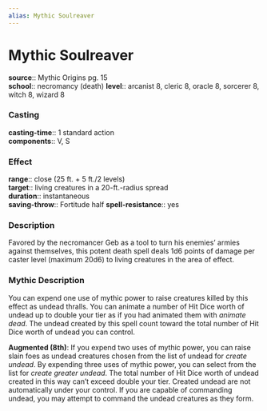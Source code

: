 ```yaml
---
alias: Mythic Soulreaver
---
```


# Mythic Soulreaver

**source**:: Mythic Origins pg. 15  
**school**:: necromancy (death)
**level**:: arcanist 8, cleric 8, oracle 8, sorcerer 8, witch 8, wizard 8

### Casting 

**casting-time**:: 1 standard action  
**components**:: V, S

### Effect 

**range**:: close (25 ft. + 5 ft./2 levels)  
**target**:: living creatures in a 20-ft.-radius spread  
**duration**:: instantaneous  
**saving-throw**:: Fortitude half
**spell-resistance**:: yes

### Description 

Favored by the necromancer Geb as a tool to turn his enemies’ armies against themselves, this potent death spell deals 1d6 points of damage per caster level (maximum 20d6) to living creatures in the area of effect.

### Mythic Description

You can expend one use of mythic power to raise creatures killed by this effect as undead thralls. You can animate a number of Hit Dice worth of undead up to double your tier as if you had animated them with *animate dead*. The undead created by this spell count toward the total number of Hit Dice worth of undead you can control.  
  
**Augmented (8th)**: If you expend two uses of mythic power, you can raise slain foes as undead creatures chosen from the list of undead for *create undead*. By expending three uses of mythic power, you can select from the list for *create greater undead*. The total number of Hit Dice worth of undead created in this way can’t exceed double your tier. Created undead are not automatically under your control. If you are capable of commanding undead, you may attempt to command the undead creatures as they form.
